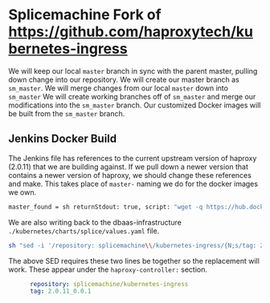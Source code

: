 # Splicemachine Fork of https://github.com/haproxytech/kubernetes-ingress

We will keep our local `master` branch in sync with the parent master, pulling down change into our repository.
We will create our master branch as `sm_master`.  We will merge changes from our local `master` down into `sm_master`
We will create working branches off of `sm_master` and merge our modifications into the `sm_master` branch.
Our customized Docker images will be built from the `sm_master` branch.

## Jenkins Docker Build

The Jenkins file has references to the current upstream version of haproxy (2.0.11) that we are building against.  If we pull down
a newer version that contains a newer version of haproxy, we should change these references and make.  This takes place
of `master-` naming we do for the docker images we own.

```bash
master_found = sh returnStdout: true, script: "wget -q https://hub.docker.com/v2/repositories/splicemachine/kubernetes-ingress/tags?page=$page_num -O - | jq '.' | grep 'name' | grep '2.0.11'"
```

We are also writing back to the dbaas-infrastructure `./kubernetes/charts/splice/values.yaml` file.

```bash
sh "sed -i '/repository: splicemachine\\/kubernetes-ingress/{N;s/tag: 2.0.11_.*\$/tag: 2.0.11_${existing_version_major}.${existing_version_minor}.${new_hotfix_version}/}' charts/splice/values.yaml"
```

The above SED requires these two lines be together so the replacement will work.  These appear under the `haproxy-controller:` section.

```yaml
      repository: splicemachine/kubernetes-ingress
      tag: 2.0.11_0.0.1
```
